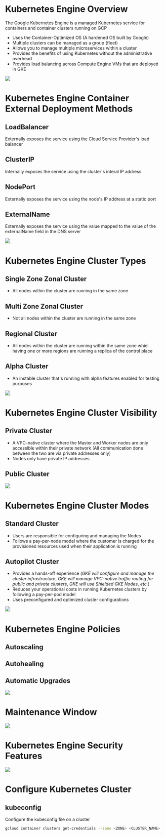 # Kubernetes Engine Overview

The Google Kubernetes Engine is a managed Kubernetes service for containers and container clusters running on GCP

* Uses the Container-Optimized OS (A hardened OS built by Google)
* Multiple clusters can be managed as a group (fleet)
* Allows you to manage multiple microservices within a cluster
* Provides the benefits of using Kubernetes without the administrative overhead
* Provides load balancing across Compute Engine VMs that are deployed in GKE

![](https://github.com/JonmarCorpuz/SecondBrain/blob/main/Assets/Whitespace.png)

# Kubernetes Engine Container External Deployment Methods

## LoadBalancer

Externally exposes the service using the Cloud Service Provider's load balancer 

## ClusterIP 

Internally exposes the service using the cluster's interal IP address 

## NodePort 

Externally exposes the service using the node's IP address at a static port

## ExternalName 

Externally exposes the service using the value mapped to the value of the externalName field in the DNS server 

![](https://github.com/JonmarCorpuz/SecondBrain/blob/main/Assets/Whitespace.png)

# Kubernetes Engine Cluster Types

## Single Zone Zonal Cluster

* All nodes within the cluster are running in the same zone

## Multi Zone Zonal Cluster

* Not all nodes within the cluster are running in the same zone

## Regional Cluster

* All nodes within the cluster are running within the same zone whiel having one or more regions are running a replica of the control place

## Alpha Cluster

* An instable cluster that's running with alpha features enabled for testing purposes

![](https://github.com/JonmarCorpuz/SecondBrain/blob/main/Assets/Whitespace.png)

# Kubernetes Engine Cluster Visibility

## Private Cluster

* A VPC-native cluster where the Master and Worker nodes are only accessible within their private network (All communication done between the two are via private addresses only)
* Nodes only have private IP addresses

## Public Cluster

![](https://github.com/JonmarCorpuz/SecondBrain/blob/main/Assets/Whitespace.png)

# Kubernetes Engine Cluster Modes

## Standard Cluster 

* Users are responsible for configuring and managing the Nodes
* Follows a pay-per-node model where the customer is charged for the provisioned resources used when their application is running

## Autopilot Cluster 

* Provides a hands-off experience (*GKE will configure and manage the cluster infrastructure*, *GKE will manage VPC-native traffic routing for public and private clusters*, *GKE will use Shielded GKE Nodes*, *etc.*)
* Reduces your operational costs in running Kubernetes clusters by following a pay-per-pod model
* Uses preconfigured and optimized cluster configurations

![](https://github.com/JonmarCorpuz/SecondBrain/blob/main/Assets/Whitespace.png)

# Kubernetes Engine Policies

## Autoscaling

## Autohealing

## Automatic Upgrades

![](https://github.com/JonmarCorpuz/SecondBrain/blob/main/Assets/Whitespace.png)

# Maintenance Window

![](https://github.com/JonmarCorpuz/SecondBrain/blob/main/Assets/Whitespace.png)

# Kubernetes Engine Security Features

![](https://github.com/JonmarCorpuz/SecondBrain/blob/main/Assets/Whitespace.png)

# Configure Kubernetes Cluster

## kubeconfig

Configure the kubeconfig file on a cluster
```Bash
gcloud container clusters get-credentials --zone <ZONE> <CLUSTER_NAME>
```

